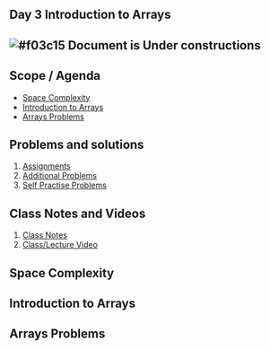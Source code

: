 ## Day 3 Introduction to Arrays

## ![#f03c15](https://placehold.co/15x15/f03c15/f03c15.png) Document is Under constructions

## Scope / Agenda
- [Space Complexity](#space-complexity)
- [Introduction to Arrays](#introduction-to-arrays)
- [Arrays Problems](#arrays-problems)
  

## Problems and solutions

1. [Assignments]()
2. [Additional Problems]()
3. [Self Practise Problems]()

## Class Notes and Videos

1. [Class Notes](../../class_Notes/DSA%20Intermediate%20Notes/3%20Intro%20to%20Arrays(%2028-08-23).pdf)
2. [Class/Lecture Video](https://www.youtube.com/watch?v=T2yu0FGJFmc)


## Space Complexity

## Introduction to Arrays

## Arrays Problems
